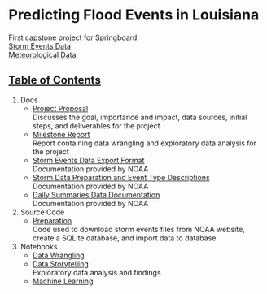 # Predicting Flood Events in Louisiana

First capstone project for Springboard  
[Storm Events Data](https://www.ncdc.noaa.gov/stormevents/)  
[Meteorological Data](https://www.ncdc.noaa.gov/cdo-web/)

## [Table of Contents](#table-of-contents)

1. Docs
   - [Project Proposal](https://github.com/jennyrhee/storm-events/blob/master/docs/projectproposal.pdf)  
   Discusses the goal, importance and impact, data sources, initial steps, and deliverables for the project
   - [Milestone Report](https://github.com/jennyrhee/storm-events/blob/master/docs/milestone-report.md)  
   Report containing data wrangling and exploratory data analysis for the project
   - [Storm Events Data Export Format](https://github.com/jennyrhee/storm-events/blob/master/docs/storm-data-export-format.pdf)  
   Documentation provided by NOAA
   - [Storm Data Preparation and Event Type Descriptions](https://github.com/jennyrhee/storm-events/blob/master/docs/storm-data-preparation-event-types.pdf)  
   Documentation provided by NOAA
   - [Daily Summaries Data Documentation](https://github.com/jennyrhee/storm-events/blob/master/docs/daily-summaries-documentation.pdf)  
   Documentation provided by NOAA
2. Source Code  
   - [Preparation](https://github.com/jennyrhee/storm-events/tree/master/src/preparation)  
   Code used to download storm events files from NOAA website, create a SQLite database, and import data to database
3. Notebooks
   - [Data Wrangling](https://github.com/jennyrhee/storm-events/blob/master/notebooks/data_wrangling.ipynb)
   - [Data Storytelling](https://github.com/jennyrhee/storm-events/blob/master/notebooks/data_storytelling.ipynb)  
     Exploratory data analysis and findings
   - [Machine Learning](https://github.com/jennyrhee/storm-events/blob/master/notebooks/machine-learning.ipynb)
